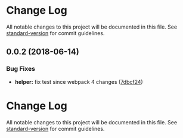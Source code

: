 # Change Log

All notable changes to this project will be documented in this file. See [standard-version](https://github.com/conventional-changelog/standard-version) for commit guidelines.

<a name="0.0.2"></a>
## 0.0.2 (2018-06-14)


### Bug Fixes

* **helper:** fix test since webpack 4 changes ([7dbcf24](https://github.com/DrSensor/binaryen-loader/commit/7dbcf24))



# Change Log

All notable changes to this project will be documented in this file. See [standard-version](https://github.com/conventional-changelog/standard-version) for commit guidelines.